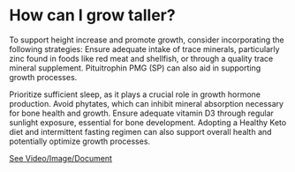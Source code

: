 # How can I grow taller?

To support height increase and promote growth, consider incorporating the following strategies: Ensure adequate intake of trace minerals, particularly zinc found in foods like red meat and shellfish, or through a quality trace mineral supplement. Pituitrophin PMG (SP) can also aid in supporting growth processes.

Prioritize sufficient sleep, as it plays a crucial role in growth hormone production. Avoid phytates, which can inhibit mineral absorption necessary for bone health and growth. Ensure adequate vitamin D3 through regular sunlight exposure, essential for bone development. Adopting a Healthy Keto diet and intermittent fasting regimen can also support overall health and potentially optimize growth processes.

 [See Video/Image/Document](https://hls-player.drberg.com/asset?path=migrated-assets/how-to-increase-your-height-and-grow-taller)
